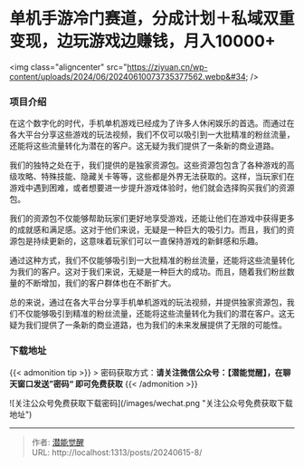 # 单机手游冷门赛道，分成计划＋私域双重变现，边玩游戏边赚钱，月入10000&#43;


&lt;img class=&#34;aligncenter&#34; src=&#34;https://ziyuan.cn/wp-content/uploads/2024/06/20240610073735377562.webp&#34;  /&gt;

###  项目介绍

在这个数字化的时代，手机单机游戏已经成为了许多人休闲娱乐的首选。而通过在各大平台分享这些游戏的玩法视频，我们不仅可以吸引到一大批精准的粉丝流量，还能将这些流量转化为潜在的客户。这无疑为我们提供了一条新的商业道路。

我们的独特之处在于，我们提供的是独家资源包。这些资源包包含了各种游戏的高级攻略、特殊技能、隐藏关卡等等，这些都是外界无法获取的。这样，当玩家们在游戏中遇到困难，或者想要进一步提升游戏体验时，他们就会选择购买我们的资源包。

我们的资源包不仅能够帮助玩家们更好地享受游戏，还能让他们在游戏中获得更多的成就感和满足感。这对于他们来说，无疑是一种巨大的吸引力。而且，我们的资源包是持续更新的，这意味着玩家们可以一直保持游戏的新鲜感和乐趣。

通过这种方式，我们不仅能够吸引到一大批精准的粉丝流量，还能将这些流量转化为我们的客户。这对于我们来说，无疑是一种巨大的成功。而且，随着我们粉丝数量的不断增加，我们的客户群体也在不断扩大。

总的来说，通过在各大平台分享手机单机游戏的玩法视频，并提供独家资源包，我们不仅能够吸引到精准的粉丝流量，还能将这些流量转化为我们的潜在客户。这无疑为我们提供了一条新的商业道路，也为我们的未来发展提供了无限的可能性。


### 下载地址




{{&lt; admonition tip &gt;}}
&gt; 密码获取方式：**请关注微信公众号：【潜能觉醒】，在聊天窗口发送”密码“ 即可免费获取**
{{&lt; /admonition &gt;}}


![关注公众号免费获取下载密码](/images/wechat.png &#34;关注公众号免费获取下载地址&#34;)

---

> 作者: [潜能觉醒](https://nav8.top)  
> URL: http://localhost:1313/posts/20240615-8/  

